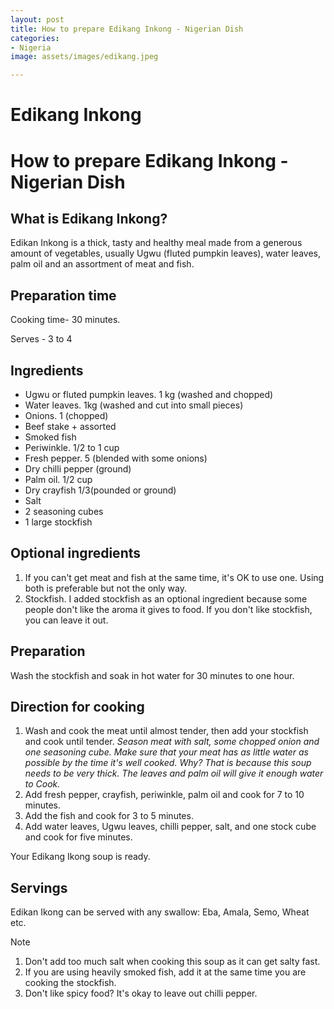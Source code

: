 ```yaml
---
layout: post
title: How to prepare Edikang Inkong - Nigerian Dish
categories:
- Nigeria
image: assets/images/edikang.jpeg

---
```

# Edikang Inkong

# How to prepare Edikang Inkong - Nigerian Dish

## What is Edikang Inkong?

Edikan Inkong is a thick, tasty and healthy meal made from a generous amount of vegetables, usually Ugwu (fluted pumpkin leaves), water leaves, palm oil and an assortment of meat and fish.

## Preparation time

Cooking time- 30 minutes.

Serves - 3 to 4

## Ingredients

* Ugwu or fluted pumpkin leaves. 1 kg (washed and chopped)
* Water leaves. 1kg (washed and cut into small pieces)
* Onions. 1 (chopped)
* Beef stake + assorted 
* Smoked fish
* Periwinkle. 1/2 to 1 cup
* Fresh pepper. 5 (blended with some onions)
* Dry chilli pepper (ground)
* Palm oil. 1/2 cup
* Dry crayfish 1/3(pounded or ground)
* Salt
* 2 seasoning cubes
* 1 large stockfish

## Optional ingredients

1. If you can't get meat and fish at the same time, it's OK to use one. Using both is preferable but not the only way.
2. Stockfish. I added stockfish as an optional ingredient because some people don't like the aroma it gives to food. If you don't like stockfish, you can leave it out.

## Preparation

Wash the stockfish and soak in hot water for 30 minutes to one hour.

## Direction for cooking

1. Wash and cook the meat until almost tender, then add your stockfish and cook until tender.
   _Season meat with salt, some chopped onion and one seasoning cube._ _Make sure that your meat has as little water as possible by the time it's well cooked._ _Why? That is because this soup needs to be very thick. The leaves and palm oil will give it enough water to Cook._
2. Add fresh pepper, crayfish, periwinkle, palm oil and cook for 7 to 10 minutes.
3. Add the fish and cook for 3 to 5 minutes.
4. Add water leaves, Ugwu leaves, chilli pepper, salt, and one stock cube and cook for five minutes.

Your Edikang Ikong soup is ready.

## Servings

Edikan Ikong can be served with any swallow: Eba, Amala, Semo, Wheat etc.

Note

1. Don't add too much salt when cooking this soup as it can get salty fast.
2. If you are using heavily smoked fish, add it at the same time you are cooking the stockfish.
3. Don't like spicy food? It's okay to leave out chilli pepper.